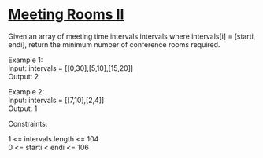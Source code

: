 # [Meeting Rooms II](https://leetcode.com/problems/meeting-rooms-ii/)

Given an array of meeting time intervals intervals where intervals[i] = [starti, endi], return the minimum number of conference rooms required.  

Example 1:  
Input: intervals = [[0,30],[5,10],[15,20]]  
Output: 2  

Example 2:  
Input: intervals = [[7,10],[2,4]]  
Output: 1  
 
Constraints:     

1 <= intervals.length <= 104      
0 <= starti < endi <= 106      